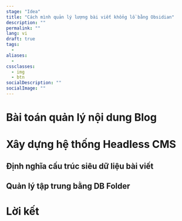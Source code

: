 ```yaml
---
stage: "Idea"
title: "Cách mình quản lý lượng bài viết khổng lồ bằng Obsidian"
description: ""
permalink: ""
lang: vi
draft: true
tags: 
  - 
aliases:
  - 
cssclasses:
  - img
  - btn
socialDescription: ""
socialImage: ""
---
```


# Bài toán quản lý nội dung Blog

# Xây dựng hệ thống Headless CMS

## Định nghĩa cấu trúc siêu dữ liệu bài viết

## Quản lý tập trung bằng DB Folder


# Lời kết
